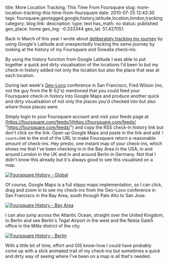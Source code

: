 title: More Location Tracking; This Time From Foursquare
slug: more-location-tracking-this-time-from-foursquare
date: 2010-07-25 12:43:30
tags: foursquare,geotagged,google,history,latitude,location,london,tracking
category: blog
link: 
description: 
type: text
has_math: no
status: published
geo_place: home
geo_lng: -0.333344
geo_lat: 51.427051

Back in March of this year I wrote about [deliberately tracking my journey](/2010/03/20/deliberately-and-unexpectedly-tracking-my-journey/ "/2010/03/20/deliberately-and-unexpectedly-tracking-my-journey/") by using Google's Latitude and unexpectedly tracking the same journey by looking at the history of my Foursquare and Gowalla check-ins.

By using the history function from Google Latitude I was able to put together a quick and dirty visualisation of the locations I'd been to but my check-in history added not only the location but also the place that was at each location.

During last week's [Geo-Loco](https://geoloco.tv/ "https://geoloco.tv/") conference in San Francisco, Fred Wilson (no, not the guy from the B-52's) mentioned that you could feed your Foursquare check-in history into Google Maps and produce another quick and dirty visualisation of not only the places you'd checked into but also *where* those places were.

<!-- TEASER_END -->

Simply login to your Foursquare account and visit your feeds page at [https://foursquare.com/feeds/](https://foursquare.com/feeds/ "https://foursquare.com/feeds/") and copy the RSS check-in history link but don't click on the link. Open up Google Maps and paste in the link and add `?count=200` to the end of the URL to make Foursquare return a reasonable amount of check-ins. Hey presto, one instant map of your check-ins, which shows me that I've been checking in in the Bay Area in the USA, in and around London in the UK and in and around Berlin in Germany. Not that I didn't know this already but it's always good to see this visualised on a map.

[![Foursquare History - Global](https://farm5.static.flickr.com/4136/4825998723_af6395ab8e_d.jpg)](https://www.flickr.com/photos/vicchi/4825998723/ "Foursquare History - Global")

Of course, Google Maps is a full slippy maps implementation, so I can click, drag and zoom in to see my check-ins from the Geo-Loco conference in San Francisco in the Bay Area, south through Palo Alto to San Jose.

[![Foursquare History - Bay Area](https://farm5.static.flickr.com/4094/4826607458_a884b8c39d_d.jpg)](https://www.flickr.com/photos/vicchi/4826607458/ "Foursquare History - Bay Area")

I can also jump across the Atlantic Ocean, straight over the United Kingdom, to Berlin and see Berlin's Tegel Airport in the west and the Nokia Gate5 office in the Mitte district of the city.

[![Foursquare History - Berlin](https://farm5.static.flickr.com/4080/4826607654_6045be4fa4_d.jpg)](https://www.flickr.com/photos/vicchi/4826607654/ "Foursquare History - Berlin")

With a little bit of time, effort and GIS know-how I could have probably come up with a slick animated trail of my check-ins but sometimes a quick and dirty way of seeing where I've been on a map is all that's needed.




